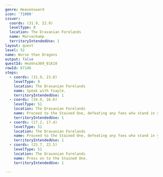 ```yaml
---
genre: Heavensward
icon: '71000'
issuer:
  coords: (31.9, 22.9)
  levelType: 8
  location: The Dravanian Forelands
  name: Marcechamp
  territoryIntendedUse: 1
layout: quest
level: 52
name: Worse than Dragons
output: false
questId: HeaVna309_01610
rowId: 67146
steps:
  - coords: (31.9, 23.0)
    levelType: 8
    location: The Dravanian Forelands
    name: Speak with Ysayle.
    territoryIntendedUse: 1
  - coords: (34.9, 16.6)
    levelType: 51
    location: The Dravanian Forelands
    name: Proceed to the Stained One, defeating any foes who stand in your way.
    territoryIntendedUse: 1
  - coords: (27.2, 17.4)
    levelType: 51
    location: The Dravanian Forelands
    name: Proceed to the Stained One, defeating any foes who stand in your way.
    territoryIntendedUse: 1
  - coords: (25.7, 22.5)
    levelType: 51
    location: The Dravanian Forelands
    name: Press on to the Stained One.
    territoryIntendedUse: 1

---
```

